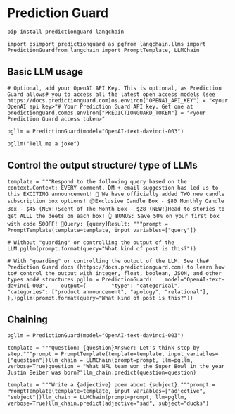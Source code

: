 Prediction Guard
================

    pip install predictionguard langchain

    import osimport predictionguard as pgfrom langchain.llms import PredictionGuardfrom langchain import PromptTemplate, LLMChain

Basic LLM usage[](#basic-llm-usage "Direct link to Basic LLM usage")
---------------------------------------------------------------------

    # Optional, add your OpenAI API Key. This is optional, as Prediction Guard allows# you to access all the latest open access models (see https://docs.predictionguard.com)os.environ["OPENAI_API_KEY"] = "<your OpenAI api key>"# Your Prediction Guard API key. Get one at predictionguard.comos.environ["PREDICTIONGUARD_TOKEN"] = "<your Prediction Guard access token>"

    pgllm = PredictionGuard(model="OpenAI-text-davinci-003")

    pgllm("Tell me a joke")

Control the output structure/ type of LLMs[](#control-the-output-structure-type-of-llms "Direct link to Control the output structure/ type of LLMs")
-----------------------------------------------------------------------------------------------------------------------------------------------------

    template = """Respond to the following query based on the context.Context: EVERY comment, DM + email suggestion has led us to this EXCITING announcement! 🎉 We have officially added TWO new candle subscription box options! 📦Exclusive Candle Box - $80 Monthly Candle Box - $45 (NEW!)Scent of The Month Box - $28 (NEW!)Head to stories to get ALLL the deets on each box! 👆 BONUS: Save 50% on your first box with code 50OFF! 🎉Query: {query}Result: """prompt = PromptTemplate(template=template, input_variables=["query"])

    # Without "guarding" or controlling the output of the LLM.pgllm(prompt.format(query="What kind of post is this?"))

    # With "guarding" or controlling the output of the LLM. See the# Prediction Guard docs (https://docs.predictionguard.com) to learn how to# control the output with integer, float, boolean, JSON, and other types and# structures.pgllm = PredictionGuard(    model="OpenAI-text-davinci-003",    output={        "type": "categorical",        "categories": ["product announcement", "apology", "relational"],    },)pgllm(prompt.format(query="What kind of post is this?"))

Chaining[](#chaining "Direct link to Chaining")
------------------------------------------------

    pgllm = PredictionGuard(model="OpenAI-text-davinci-003")

    template = """Question: {question}Answer: Let's think step by step."""prompt = PromptTemplate(template=template, input_variables=["question"])llm_chain = LLMChain(prompt=prompt, llm=pgllm, verbose=True)question = "What NFL team won the Super Bowl in the year Justin Beiber was born?"llm_chain.predict(question=question)

    template = """Write a {adjective} poem about {subject}."""prompt = PromptTemplate(template=template, input_variables=["adjective", "subject"])llm_chain = LLMChain(prompt=prompt, llm=pgllm, verbose=True)llm_chain.predict(adjective="sad", subject="ducks")